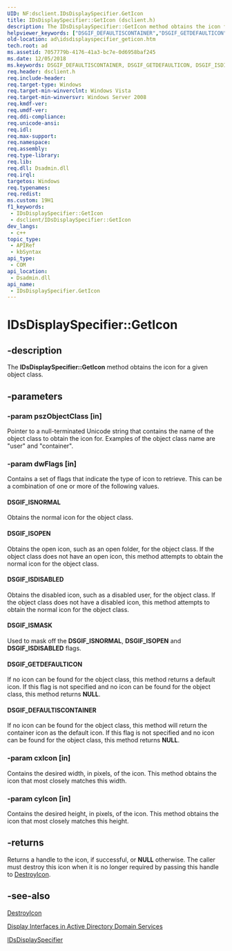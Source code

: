 ```yaml
---
UID: NF:dsclient.IDsDisplaySpecifier.GetIcon
title: IDsDisplaySpecifier::GetIcon (dsclient.h)
description: The IDsDisplaySpecifier::GetIcon method obtains the icon for a given object class.
helpviewer_keywords: ["DSGIF_DEFAULTISCONTAINER","DSGIF_GETDEFAULTICON","DSGIF_ISDISABLED","DSGIF_ISMASK","DSGIF_ISNORMAL","DSGIF_ISOPEN","GetIcon","GetIcon method [Active Directory]","GetIcon method [Active Directory]","IDsDisplaySpecifier interface","IDsDisplaySpecifier interface [Active Directory]","GetIcon method","IDsDisplaySpecifier.GetIcon","IDsDisplaySpecifier::GetIcon","_glines_idsdisplayspecifier_geticon","ad.idsdisplayspecifier__geticon","ad.idsdisplayspecifier_geticon","dsclient/IDsDisplaySpecifier::GetIcon"]
old-location: ad\idsdisplayspecifier_geticon.htm
tech.root: ad
ms.assetid: 7057779b-4176-41a3-bc7e-0d6958baf245
ms.date: 12/05/2018
ms.keywords: DSGIF_DEFAULTISCONTAINER, DSGIF_GETDEFAULTICON, DSGIF_ISDISABLED, DSGIF_ISMASK, DSGIF_ISNORMAL, DSGIF_ISOPEN, GetIcon, GetIcon method [Active Directory], GetIcon method [Active Directory],IDsDisplaySpecifier interface, IDsDisplaySpecifier interface [Active Directory],GetIcon method, IDsDisplaySpecifier.GetIcon, IDsDisplaySpecifier::GetIcon, _glines_idsdisplayspecifier_geticon, ad.idsdisplayspecifier__geticon, ad.idsdisplayspecifier_geticon, dsclient/IDsDisplaySpecifier::GetIcon
req.header: dsclient.h
req.include-header: 
req.target-type: Windows
req.target-min-winverclnt: Windows Vista
req.target-min-winversvr: Windows Server 2008
req.kmdf-ver: 
req.umdf-ver: 
req.ddi-compliance: 
req.unicode-ansi: 
req.idl: 
req.max-support: 
req.namespace: 
req.assembly: 
req.type-library: 
req.lib: 
req.dll: Dsadmin.dll
req.irql: 
targetos: Windows
req.typenames: 
req.redist: 
ms.custom: 19H1
f1_keywords:
 - IDsDisplaySpecifier::GetIcon
 - dsclient/IDsDisplaySpecifier::GetIcon
dev_langs:
 - c++
topic_type:
 - APIRef
 - kbSyntax
api_type:
 - COM
api_location:
 - Dsadmin.dll
api_name:
 - IDsDisplaySpecifier.GetIcon
---
```


# IDsDisplaySpecifier::GetIcon


## -description

The <b>IDsDisplaySpecifier::GetIcon</b> method obtains the icon for a given object class.

## -parameters

### -param pszObjectClass [in]

Pointer to a null-terminated Unicode string that contains the name of the object class to obtain the icon for. Examples of the object class name are "user" and "container".

### -param dwFlags [in]

Contains a set of flags that indicate the type of icon to retrieve. This can be a combination of one or more of the following values.



#### DSGIF_ISNORMAL

Obtains the normal  icon for the object class.



#### DSGIF_ISOPEN

Obtains the open  icon, such as an open folder, for the object class. If the object class does not have an open icon, this method attempts to obtain the normal icon for the object class.



#### DSGIF_ISDISABLED

Obtains the disabled icon, such as a disabled user, for the object class. If the object class does not have a disabled  icon, this method attempts to obtain the normal icon for the object class.



#### DSGIF_ISMASK

Used to mask off the <b>DSGIF_ISNORMAL</b>, <b>DSGIF_ISOPEN</b> and <b>DSGIF_ISDISABLED</b> flags.



#### DSGIF_GETDEFAULTICON

If no icon can be found for the object class, this method returns a default icon. If this flag is not specified and no icon can be found for the object class, this method returns <b>NULL</b>.



#### DSGIF_DEFAULTISCONTAINER

If no icon can be found for the object class, this method will return the container icon as the default icon. If this flag is not specified and no icon can be found for the object class, this method returns <b>NULL</b>.

### -param cxIcon [in]

Contains the desired width, in pixels, of the icon. This method obtains the icon that most closely matches this width.

### -param cyIcon [in]

Contains the desired height, in pixels, of the icon. This method obtains the icon that most closely matches this height.

## -returns

Returns a handle to the icon, if successful, or <b>NULL</b> otherwise. The caller must destroy this icon when it is no longer required by passing this handle to <a href="https://docs.microsoft.com/windows/desktop/api/winuser/nf-winuser-destroyicon">DestroyIcon</a>.

## -see-also

<a href="https://docs.microsoft.com/windows/desktop/api/winuser/nf-winuser-destroyicon">DestroyIcon</a>



<a href="https://docs.microsoft.com/windows/desktop/AD/display-interfaces-in-active-directory-domain-services">Display Interfaces in Active Directory Domain Services</a>



<a href="https://docs.microsoft.com/windows/desktop/api/dsclient/nn-dsclient-idsdisplayspecifier">IDsDisplaySpecifier</a>

